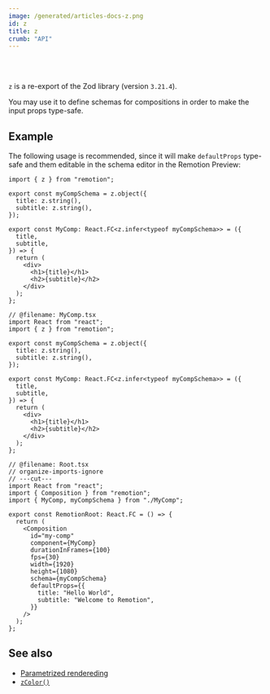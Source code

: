 ```yaml
---
image: /generated/articles-docs-z.png
id: z
title: z
crumb: "API"
---
```


<AvailableFrom v="4.0.0" /><br/><br/>

`z` is a re-export of the Zod library (version `3.21.4`).

You may use it to define schemas for compositions in order to make the input props type-safe.

## Example

The following usage is recommended, since it will make `defaultProps` type-safe and them editable in the schema editor in the Remotion Preview:

```tsx twoslash title="MyComp.tsx" {1-11,18}
import { z } from "remotion";

export const myCompSchema = z.object({
  title: z.string(),
  subtitle: z.string(),
});

export const MyComp: React.FC<z.infer<typeof myCompSchema>> = ({
  title,
  subtitle,
}) => {
  return (
    <div>
      <h1>{title}</h1>
      <h2>{subtitle}</h2>
    </div>
  );
};
```

```tsx twoslash title="Root.tsx" {9,14-18}
// @filename: MyComp.tsx
import React from "react";
import { z } from "remotion";

export const myCompSchema = z.object({
  title: z.string(),
  subtitle: z.string(),
});

export const MyComp: React.FC<z.infer<typeof myCompSchema>> = ({
  title,
  subtitle,
}) => {
  return (
    <div>
      <h1>{title}</h1>
      <h2>{subtitle}</h2>
    </div>
  );
};

// @filename: Root.tsx
// organize-imports-ignore
// ---cut---
import React from "react";
import { Composition } from "remotion";
import { MyComp, myCompSchema } from "./MyComp";

export const RemotionRoot: React.FC = () => {
  return (
    <Composition
      id="my-comp"
      component={MyComp}
      durationInFrames={100}
      fps={30}
      width={1920}
      height={1080}
      schema={myCompSchema}
      defaultProps={{
        title: "Hello World",
        subtitle: "Welcome to Remotion",
      }}
    />
  );
};
```

## See also

- [Parametrized rendereding](/docs/parametrized-rendered)
- [`zColor()`](/docs/z-color)

